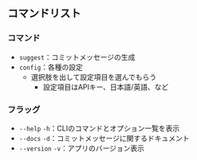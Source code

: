 ## コマンドリスト

### コマンド
- `suggest`：コミットメッセージの生成
- `config`：各種の設定
  - 選択肢を出して設定項目を選んでもらう
    - 設定項目はAPIキー、日本語/英語、など

### フラッグ
- `--help` `-h`：CLIのコマンドとオプション一覧を表示
- `--docs` `-d`：コミットメッセージに関するドキュメント
- `--version` `-v`：アプリのバージョン表示

